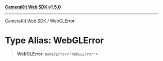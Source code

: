 [**CameraKit Web SDK v1.5.0**](../README.md)

***

[CameraKit Web SDK](../globals.md) / WebGLError

# Type Alias: WebGLError

> **WebGLError**: `NamedError`\<`"WebGLError"`\>
